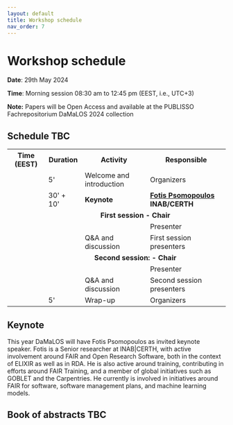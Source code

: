 ```yaml
---
layout: default
title: Workshop schedule
nav_order: 7
---
```


# Workshop schedule

**Date**: 29th May 2024

**Time**: Morning session 08:30 am to 12:45 pm (EEST, i.e., UTC+3)

**Note:** Papers will be Open Access and available at the PUBLISSO Fachrepositorium DaMaLOS 2024 collection

## Schedule TBC

<table>
<tbody>
<tr align="center">
<th>Time (EEST)</th>
<th>Duration</th>
<th>Activity</th>
<th>Responsible</th>
</tr>

<tr>
<td></td>
<td>5'</td>
<td>Welcome and introduction</td>
<td>Organizers</td>
</tr>

<tr>
<td></td>
<td>30' + 10'</td>
<td><strong>Keynote</strong></td>
<td>
<strong><a href="https://www.inab.certh.gr/contact/personnel/researchers/10-fotis-psomopoulos" target="_blank">Fotis Psomopoulos</a> INAB/CERTH</strong>
</td>
</tr>

<tr>
<td></td>
<td colspan="3" align="center"><strong>First session - Chair </strong></td>
</tr>

<tr>
<td></td>
<td></td>
<td></td>
<td>Presenter</td>
</tr>

<tr>
<td></td>
<td></td>
<td>Q&A and discussion</td>
<td>First session presenters</td>
</tr>

<tr>
<td></td>
<td colspan="3" align="center"><strong>Second session: - Chair </strong></td>
</tr>

<tr>
<td></td>
<td></td>
<td></td>
<td>Presenter</td>
</tr>

<tr>
<td></td>
<td></td>
<td>Q&A and discussion</td>
<td>Second session presenters</td>
</tr>

<tr>
<td></td>
<td>5'</td>
<td>Wrap-up</td>
<td>Organizers</td>
</tr>

</tbody>
</table>

## Keynote

This year DaMaLOS will have Fotis Psomopoulos as invited keynote speaker. Fotis is a Senior researcher at INAB|CERTH, with active involvement around FAIR and Open Research Software, both in the context of ELIXIR as well as in RDA. He is also active around training, contributing in efforts around FAIR Training, and a member of global initiatives such as GOBLET and the Carpentries. He currently is involved in initiatives around FAIR for software, software management plans, and machine learning models.

## Book of abstracts TBC